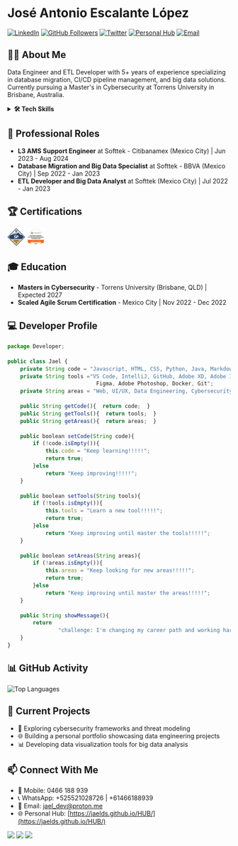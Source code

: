 # José Antonio Escalante López

[![LinkedIn](https://img.shields.io/badge/-Jael-blue?style=flat-square&logo=Linkedin&logoColor=white&link=https://www.linkedin.com/in/jaelds/)](https://www.linkedin.com/in/jaelds/)
[![GitHub Followers](https://img.shields.io/github/followers/JaelDS?style=social)](https://github.com/JaelDS)
[![Twitter](https://img.shields.io/twitter/follow/El_estudiante00?style=social)](https://twitter.com/El_estudiante00)
[![Personal Hub](https://img.shields.io/badge/Personal-HUB-blue)](https://jaelds.github.io/HUB/)
[![Email](https://img.shields.io/badge/Email-jael__dev%40proton.me-red)](mailto:jael_dev@proton.me)

## 👨‍💻 About Me

Data Engineer and ETL Developer with 5+ years of experience specializing in database migration, CI/CD pipeline management, and big data solutions. Currently pursuing a Master's in Cybersecurity at Torrens University in Brisbane, Australia.

<details>
  <summary><b>🛠️ Tech Skills</b></summary>
  <br>
  
  - **Programming**: Python, SQL, Shell Scripting, Spark, Java, Javascript, HTML, CSS
  - **ETL Tools**: Informatica PowerCenter (IPC), Ab Initio, Datio
  - **Cloud & Big Data**: Google Cloud Platform (BigQuery, BigTable), Hadoop, HDFS, YARN
  - **Databases**: Oracle, Teradata, Hive
  - **Cybersecurity**: Kerberos, CyberArk, encryption, permissions management
  - **Project Management**: Agile, Scrum, Jira, CI/CD (Jenkins, Bitbucket)
  - **Tools**: VS Code, IntelliJ, GitHub, Adobe XD, Adobe Illustrator, Figma, Adobe Photoshop, Docker, Git
</details>

## 🚀 Professional Roles

- **L3 AMS Support Engineer** at Softtek - Citibanamex (Mexico City) | Jun 2023 - Aug 2024
- **Database Migration and Big Data Specialist** at Softtek - BBVA (Mexico City) | Sep 2022 - Jan 2023
- **ETL Developer and Big Data Analyst** at Softtek (Mexico City) | Jul 2022 - Jan 2023

## 🏆 Certifications

<a href="https://www.credly.com/badges/47e717f7-fd7e-400d-9f50-eba031f53618/linked_in?t=rn77jd"><img src="https://github.com/JaelDS/JaelDS/blob/main/img/certified-safe-5-practitioner.png" height="40" alt="SAFe 5 Practitioner"/></a>
<a href="https://www.informatica.com/mx/products/cloud-integration.html"><img src="https://github.com/JaelDS/JaelDS/blob/main/img/IICSS.png" height="40" alt="Cloud Data Integration for PowerCenter Developers"/></a>

## 🎓 Education

- **Masters in Cybersecurity** - Torrens University (Brisbane, QLD) | Expected 2027
- **Scaled Agile Scrum Certification** - Mexico City | Nov 2022 - Dec 2022

## 💻 Developer Profile

```javascript
package Developer;

public class Jael {
    private String code = "Javascript, HTML, CSS, Python, Java, Markdown";
    private String tools ="VS Code, IntelliJ, GitHub, Adobe XD, Adobe Illustrator, 
                            Figma, Adobe Photoshop, Docker, Git";
    private String areas = "Web, UI/UX, Data Engineering, Cybersecurity, ETL";
    
    public String getCode(){  return code;  }
    public String getTools(){  return tools;  }
    public String getAreas(){  return areas;  }
    
    public boolean setCode(String code){
        if (!code.isEmpty()){
            this.code = "Keep learning!!!!!";
            return true;
        }else
            return "Keep improving!!!!!";
    }

    public boolean setTools(String tools){
        if (!tools.isEmpty()){
            this.tools = "Learn a new tool!!!!!";
            return true;
        }else
            return "Keep improving until master the tools!!!!!";
    }

    public boolean setAreas(String areas){
        if (!areas.isEmpty()){
            this.areas = "Keep looking for new areas!!!!!";
            return true;
        }else
            return "Keep improving until master the areas!!!!!";
    }

    public String showMessage(){
        return
                "challenge: I'm changing my career path and working hard to achieve my dreams!!!!!";
    }
}
```

## 📊 GitHub Activity

![Top Languages](https://github-readme-stats.vercel.app/api/top-langs/?username=JaelDS&layout=compact&theme=radical)

## 🔭 Current Projects

- 🔐 Exploring cybersecurity frameworks and threat modeling
- 🌐 Building a personal portfolio showcasing data engineering projects
- 📊 Developing data visualization tools for big data analysis

## 📫 Connect With Me

- 📱 Mobile: 0466 188 939
- 📞 WhatsApp: +525521028726 | +61466188939
- 📧 Email: [jael_dev@proton.me](mailto:jael_dev@proton.me)
- 🌐 Personal Hub: [https://jaelds.github.io/HUB/](https://jaelds.github.io/HUB/)

<a href="https://github.com/JaelDS"><img src="http://ForTheBadge.com/images/badges/built-with-love.svg" /></a>
<a href="#"><img src="https://img.shields.io/badge/Made%20with-Markdown-1f425f.svg" /></a>
<a href="mailto:n22j14.je@gmail.com" data-ajax="false"><img src="https://img.shields.io/badge/Ask%20me-anything-1abc9c.svg" /></a>
